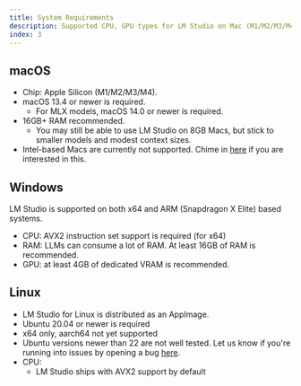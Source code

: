 ```yaml
---
title: System Requirements
description: Supported CPU, GPU types for LM Studio on Mac (M1/M2/M3/M4), Windows (x64/ARM), and Linux (x64)
index: 3
---
```


## macOS

- Chip: Apple Silicon (M1/M2/M3/M4).
- macOS 13.4 or newer is required.
  - For MLX models, macOS 14.0 or newer is required.
- 16GB+ RAM recommended.
  - You may still be able to use LM Studio on 8GB Macs, but stick to smaller models and modest context sizes.
- Intel-based Macs are currently not supported. Chime in [here](https://github.com/lmstudio-ai/lmstudio-bug-tracker/issues/9) if you are interested in this.

## Windows

LM Studio is supported on both x64 and ARM (Snapdragon X Elite) based systems.

- CPU: AVX2 instruction set support is required (for x64)
- RAM: LLMs can consume a lot of RAM. At least 16GB of RAM is recommended.
- GPU: at least 4GB of dedicated VRAM is recommended.

## Linux

- LM Studio for Linux is distributed as an AppImage.
- Ubuntu 20.04 or newer is required
- x64 only, aarch64 not yet supported
- Ubuntu versions newer than 22 are not well tested. Let us know if you're running into issues by opening a bug [here](https://github.com/lmstudio-ai/lmstudio-bug-tracker).
- CPU:
  - LM Studio ships with AVX2 support by default
